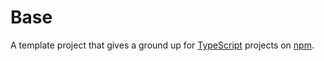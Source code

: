 # Base

A template project that gives a ground up for [TypeScript](https://www.typescriptlang.org/) projects on [npm](https://www.npmjs.com/).
